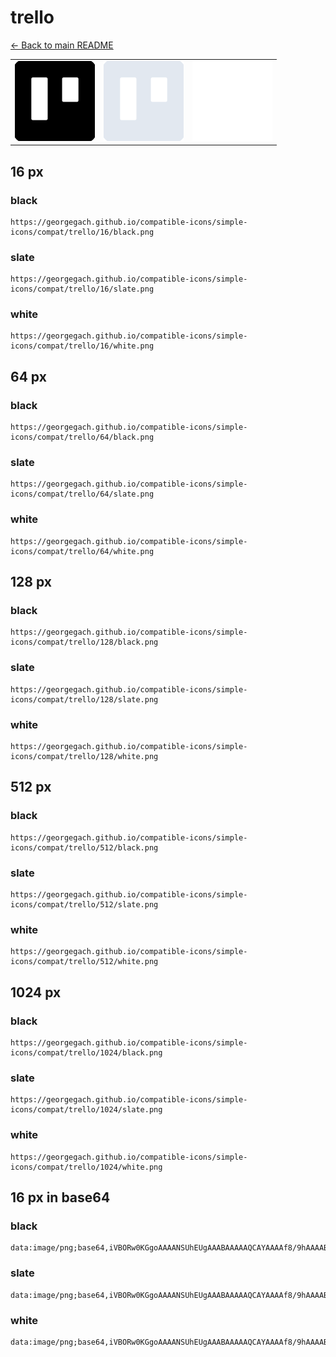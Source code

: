 # trello

[← Back to main README](../../README.md)

<table><tr>
  <td><img src="./128/black.png" width="128" alt="trello black icon" /></td>
  <td><img src="./128/slate.png" width="128" alt="trello slate icon" /></td>
  <td><img src="./128/white.png" width="128" alt="trello white icon" /></td>
</tr></table>

## 16 px

### black
```
https://georgegach.github.io/compatible-icons/simple-icons/compat/trello/16/black.png
```

### slate
```
https://georgegach.github.io/compatible-icons/simple-icons/compat/trello/16/slate.png
```

### white
```
https://georgegach.github.io/compatible-icons/simple-icons/compat/trello/16/white.png
```

## 64 px

### black
```
https://georgegach.github.io/compatible-icons/simple-icons/compat/trello/64/black.png
```

### slate
```
https://georgegach.github.io/compatible-icons/simple-icons/compat/trello/64/slate.png
```

### white
```
https://georgegach.github.io/compatible-icons/simple-icons/compat/trello/64/white.png
```

## 128 px

### black
```
https://georgegach.github.io/compatible-icons/simple-icons/compat/trello/128/black.png
```

### slate
```
https://georgegach.github.io/compatible-icons/simple-icons/compat/trello/128/slate.png
```

### white
```
https://georgegach.github.io/compatible-icons/simple-icons/compat/trello/128/white.png
```

## 512 px

### black
```
https://georgegach.github.io/compatible-icons/simple-icons/compat/trello/512/black.png
```

### slate
```
https://georgegach.github.io/compatible-icons/simple-icons/compat/trello/512/slate.png
```

### white
```
https://georgegach.github.io/compatible-icons/simple-icons/compat/trello/512/white.png
```

## 1024 px

### black
```
https://georgegach.github.io/compatible-icons/simple-icons/compat/trello/1024/black.png
```

### slate
```
https://georgegach.github.io/compatible-icons/simple-icons/compat/trello/1024/slate.png
```

### white
```
https://georgegach.github.io/compatible-icons/simple-icons/compat/trello/1024/white.png
```

## 16 px in base64

### black
```
data:image/png;base64,iVBORw0KGgoAAAANSUhEUgAAABAAAAAQCAYAAAAf8/9hAAAABmJLR0QA/wD/AP+gvaeTAAAAuUlEQVQ4jb3TQWoCMRgF4G9GbW3BM7hx6y3ctBtP0LMUumtvU7yDHkAv4dZxUVphXPQfG5QBM0IfPHj5X/LyJySwwg51Jissi1g80g1VEWkNfoJwh37oA75DD4InNC0d8IFZ8DPxFkn9PTZpvJP4wnMS/Jp4b0n9KebWqMvMM1/g3wKKNqPfZpzhBfPQD7jPDRi3GTffQdpBD1NsYzy5JuD8Je79vbghHnMDslH6/VVdUZXYdAypsD4C/fc29BqL+AcAAAAASUVORK5CYII=
```

### slate
```
data:image/png;base64,iVBORw0KGgoAAAANSUhEUgAAABAAAAAQCAYAAAAf8/9hAAAABmJLR0QA/wD/AP+gvaeTAAABAUlEQVQ4jb2QPU7DQBSEv9nY/IkIOmiAhg5xAu6AT8AZOAqcBlGkoKOkCBdIIkFSJcGpkrBD4Vh2ikgxSEz13r6d782uBsPJa5SuZLdpIONZQF31RtOvpuYaJE/qZuOFYAEgtGNIipql8RzAIpWVru60Q433jfVoKbOUGT2Vk4ify3OiHpCX5Syp/FoG9HJ2ctQB6I3GN7JuAWTezk+POwCDz2kaI/dS4a0l+J3+CaCotbZWJ2wh0brrD8cZgPE+sNsIYLhY31vpz39QJRCtaF/3PiajYq0vtwGoP5y4aj3Dmq+Ae8DB9gkK1+GGp25UsJQ3s1QyzkOw34UbQ4zzAN0fcvFm8/AL2CcAAAAASUVORK5CYII=
```

### white
```
data:image/png;base64,iVBORw0KGgoAAAANSUhEUgAAABAAAAAQCAYAAAAf8/9hAAAABmJLR0QA/wD/AP+gvaeTAAAAt0lEQVQ4jb2SzQnCQBCFv43xF6zBizexEL2kAmsRbECrETuwgNiEV5OD+MPz4EiGQMCN4AcDs+/tPIZlg6QjMAPGxFECeZB0aTH8oQiS5IS7FUAPSK1/ADfru1YAJG74CeyAzGrvvIPTtxb4RhVXSUunr523cfrC7kqS/Aat+FtAaDLSJqPGSlJm/RDoxwZMmoyf38Bv0AHmks52nn4TUP+JJdWPGwCj2IBoEqD4Yb5IgFPLkALIX4vAXWhjlfX3AAAAAElFTkSuQmCC
```

